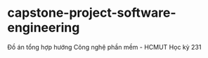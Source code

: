 # capstone-project-software-engineering
Đồ án tổng hợp hướng Công nghệ phần mềm - HCMUT Học kỳ 231  
